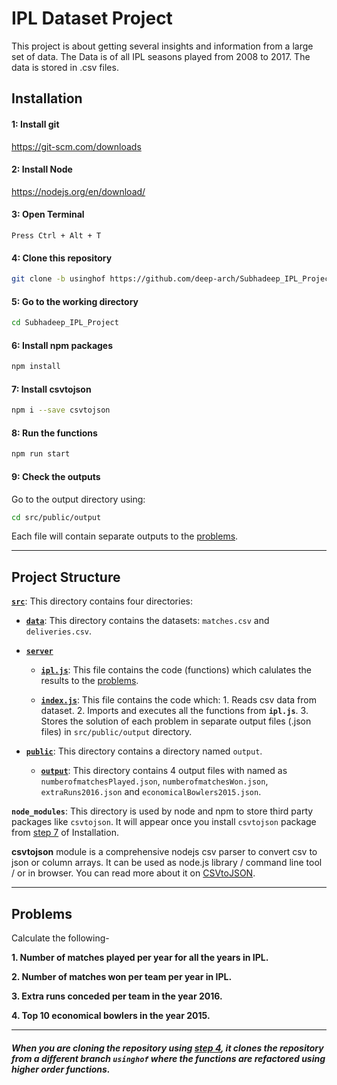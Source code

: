 # IPL Dataset Project


This project is about getting several insights and information from a large set of data. The Data is of all IPL seasons played from 2008 to 2017. The data is stored in .csv files.

## Installation



#### 1: Install git

<https://git-scm.com/downloads>




#### 2: Install Node

<https://nodejs.org/en/download/>



#### 3: Open Terminal

```
Press Ctrl + Alt + T
```


#### 4: Clone this repository


```sh
git clone -b usinghof https://github.com/deep-arch/Subhadeep_IPL_Project.git
```



#### 5: Go to the working directory

```sh
cd Subhadeep_IPL_Project
```



#### 6: Install npm packages

```sh
npm install
```



#### 7: Install csvtojson

```sh
npm i --save csvtojson
```



#### 8: Run the functions

```sh
npm run start
```



#### 9: Check the outputs

Go to the output directory using:

```sh
cd src/public/output
```

Each file will contain separate outputs to the [problems](#problems).



---

## Project Structure


[**`src`**](/src): This directory contains four directories:

- [**`data`**](/src/data): This directory contains the datasets: `matches.csv` and `deliveries.csv`.

- [**`server`**](/src/server)
    - [**`ipl.js`**](/src/server/ipl.js): This file contains the code (functions) which calulates the results to the [problems](#problems).

    - [**`index.js`**](/src/server/index.js): This file contains the code which: 1. Reads csv data from dataset. 2. Imports and executes all the functions from **`ipl.js`**. 3. Stores the solution of each problem in separate output files (.json files) in `src/public/output` directory.

- [**`public`**](/src/public): This directory contains a directory named `output`.

    - [**`output`**](/src/public/output): This directory contains 4 output files with named as `numberofmatchesPlayed.json`, `numberofmatchesWon.json`, `extraRuns2016.json` and `economicalBowlers2015.json`.


**`node_modules`**: This directory is used by node and npm to store third party packages like `csvtojson`. It will appear once you install `csvtojson` package from [step 7](#7-install-csvtojson) of Installation.


**csvtojson** module is a comprehensive nodejs csv parser to convert csv to json or column arrays. 
It can be used as node.js library / command line tool / or in browser. 
You can read more about it on [CSVtoJSON](https://www.npmjs.com/package/csvtojson).


---

## Problems


Calculate the following-

**1. Number of matches played per year for all the years in IPL.**

**2. Number of matches won per team per year in IPL.**

**3. Extra runs conceded per team in the year 2016.**

**4. Top 10 economical bowlers in the year 2015.**

---

##### **When you are cloning the repository using [step 4](#4-clone-this-repository), it clones the repository from a different branch **`usinghof`** where the functions are refactored using higher order functions.**